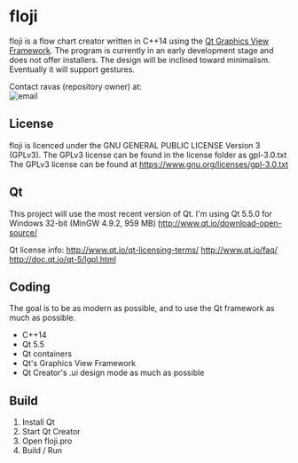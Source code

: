 # floji

floji is a flow chart creator written in C++14 using the [Qt Graphics View Framework][1].
The program is currently in an early development stage and does not offer installers.
The design will be inclined toward minimalism.
Eventually it will support gestures.

Contact ravas (repository owner) at:  
![email](http://s5.postimg.org/d8hkeemmf/email.png)

## License

floji is licenced under the GNU GENERAL PUBLIC LICENSE Version 3 (GPLv3).
The GPLv3 license can be found in the license folder as gpl-3.0.txt
The GPLv3 license can be found at https://www.gnu.org/licenses/gpl-3.0.txt

## Qt

This project will use the most recent version of Qt.
I'm using Qt 5.5.0 for Windows 32-bit (MinGW 4.9.2, 959 MB)
http://www.qt.io/download-open-source/

Qt license info:
http://www.qt.io/qt-licensing-terms/
http://www.qt.io/faq/
http://doc.qt.io/qt-5/lgpl.html

## Coding

The goal is to be as modern as possible,
and to use the Qt framework as much as possible.

* C++14
* Qt 5.5
* Qt containers
* Qt's Graphics View Framework
* Qt Creator's .ui design mode as much as possible

## Build

1. Install Qt
2. Start Qt Creator
3. Open floji.pro
4. Build / Run

[1]:http://doc.qt.io/qt-5/graphicsview.html